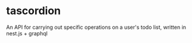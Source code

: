 # tascordion
An API for carrying out specific operations on a user's todo list, written in nest.js + graphql
